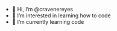 - 👋 Hi, I’m @cravenereyes
- 👀 I’m interested in learning how to code
- 🌱 I’m currently learning code

<!---
This looks like it can be edited. 
--->
